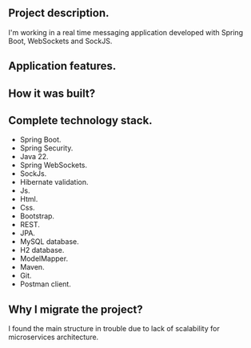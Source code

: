 Project description.
-
I'm working in a real time messaging application developed with Spring Boot, WebSockets and SockJS.

Application features.
-

How it was built?
-

Complete technology stack.
-
- Spring Boot.
- Spring Security.
- Java 22.
- Spring WebSockets.
- SockJs.
- Hibernate validation.
- Js.
- Html.
- Css.
- Bootstrap.
- REST.
- JPA.
- MySQL database.
- H2 database.
- ModelMapper.
- Maven.
- Git.
- Postman client.

Why I migrate the project?
-
  I found the main structure in trouble due to lack of scalability for microservices architecture.
